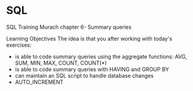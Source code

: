 # SQL
SQL Training Murach chapter 6- Summary queries

Learning Objectives
The idea is that you after working with today's exercises:

- is able to code summary queries using the aggregate functions: AVG, SUM, MIN, MAX, COUNT, COUNT(*)
- is able to code summary queries with HAVING and GROUP BY
- can maintain an SQL script to handle database changes
- AUTO_INCREMENT

